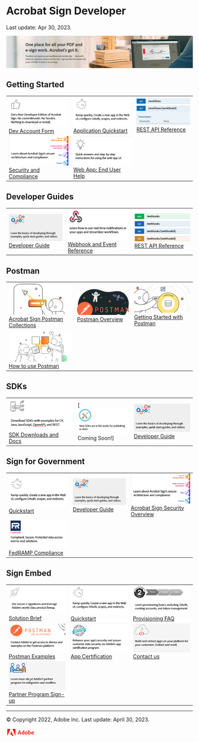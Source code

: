 
# Acrobat Sign Developer

Last update: Apr 30, 2023.

![](portfoliofiles/images/banner.png)

## Getting Started

|               |               |               |
| ------------- | ------------- | ------------- |
| [![](portfoliofiles/images/devedition.png)Dev Account Form](https://www.adobe.com/go/acrobatsigndevedition) | [![](portfoliofiles/images/quickstart.png)Application Quickstart](./developer_guide) | [![](portfoliofiles/images/rest.png)REST API Reference ](https://secure.na1.adobesign.com/public/docs/restapi/v6) |
| [![](portfoliofiles/images/security1.png)Security and Compliance](https://www.adobe.com/trust/resources.html)| [![](portfoliofiles/images/helpx.png)Web App: End User Help](https://helpx.adobe.com/support/sign.html) | |

## Developer Guides

|               |               |               |
| ------------- | ------------- | ------------- |
| [![](portfoliofiles/images/devguide.png)Developer Guide](https://www.adobe.com/go/acrobatsigndevguide) | [![](portfoliofiles/images/webhookref.png)Webhook and Event Reference](./acrobat_sign_events/index.html) | [![](portfoliofiles/images/webhookapi.png)REST API Reference](https://secure.na1.adobesign.com/public/docs/restapi/v6) |

## Postman

|               |               |               |
| ------------- | ------------- | ------------- |
| [![](portfoliofiles/images/postman1.png)Acrobat Sign Postman Collections](https://www.postman.com/adobe/workspace/adobe-acrobat-sign/overview) | [![](portfoliofiles/images/postman4.png)Postman Overview](https://opensource.adobe.com/acrobat-sign/developer_guide/) | [![](portfoliofiles/images/postman3.png)Getting Started with Postman](https://opensource.adobe.com/acrobat-sign/developer_guide/) |
| [![](portfoliofiles/images/postman2.png)How to use Postman](https://learning.postman.com/docs/getting-started/introduction/) | | |

## SDKs

|               |               |               |
| ------------- | ------------- | ------------- |
| [![](portfoliofiles/images/sdk.png)SDK Downloads and Docs](https://www.adobe.com/go/acrobatsignsdks) | [![](portfoliofiles/images/sdknew.png)Coming Soon!] | [![](portfoliofiles/images/devguide.png)Developer Guide](https://www.adobe.com/go/acrobatsigndevguide) |

## Sign for Government

|               |               |               |
| ------------- | ------------- | ------------- |
| [![](portfoliofiles/images/quickstart.png)Quickstart](https://opensource.adobe.com/acrobat-sign/signgov/gstarted.html) | [![](portfoliofiles/images/devguide.png)Developer Guide](https://www.adobe.com/go/acrobatsigndevguide) | [![](portfoliofiles/images/security1.png)Acrobat Sign Security Overview](https://www.adobe.com/content/dam/cc/en/security/pdfs/AdobeSign_SecurityOverview.pdf) |
| [![](portfoliofiles/images/fedramp.png)FedRAMP Compliance](https://www.adobe.com/content/dam/cc/en/security/pdfs/AdobeSign_SecurityOverview.pdf) | | |

## Sign Embed

|               |               |               |
| ------------- | ------------- | ------------- |
| [![](portfoliofiles/images/solutionbrief.png)Solution Brief](./embedpartner/solutionbrief.pdf) | [![](portfoliofiles/images/quickstart.png)Quickstart](https://opensource.adobe.com/acrobat-sign/embedpartner/gstarted.html) | [![](portfoliofiles/images/oauth.png)Provisioning FAQ](https://opensource.adobe.com/acrobat-sign/embedpartner/provisioningfaq.html) |
| [![](portfoliofiles/images/postmanembed.png)Postman Examples](mailto:acrobatsignembed@adobe.com) | [![](portfoliofiles/images/certified.png)App Certification](https://adobe.na1.documents.adobe.com/public/esignWidget?wid=CBFCIBAA3AAABLblqZhC6C5oHcS7JEZRkhhFwlvbQ9BEo2-MNiYCNvGtJqdBnD-BkDf8YeeykaXrJ9mePk38*) | [![](portfoliofiles/images/oem.png)Contact us](mailto:signembed@adobe.com) |
| [![](portfoliofiles/images/partner.png)Partner Program Sign-up](https://www.adobe.com/documentcloud/integrations/isv-partner-form.html) | | |

- - -

© Copyright 2022, Adobe Inc. Last update: April 30, 2023.

![](_static/adobelogo.png)
